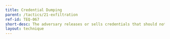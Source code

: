 ```yaml
---
title: Credential Dumping
parent: /tactics/21-exfiltration
ref-id: TEQ-067
short-desc: The adversary releases or sells credentials that should not be made publicly available. These are normally stolen from a system or victim and advertised on the open web or the dark web.
layout: technique
---
```

